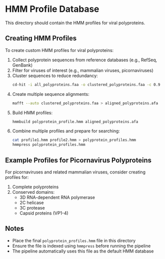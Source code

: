 # HMM Profile Database

This directory should contain the HMM profiles for viral polyproteins.

## Creating HMM Profiles

To create custom HMM profiles for viral polyproteins:

1. Collect polyprotein sequences from reference databases (e.g., RefSeq, GenBank)
2. Filter for viruses of interest (e.g., mammalian viruses, picornaviruses)
3. Cluster sequences to reduce redundancy:
   ```bash
   cd-hit -i all_polyproteins.faa -o clustered_polyproteins.faa -c 0.9
   ```
4. Create multiple sequence alignments:
   ```bash
   mafft --auto clustered_polyproteins.faa > aligned_polyproteins.afa
   ```
5. Build HMM profiles:
   ```bash
   hmmbuild polyprotein_profile.hmm aligned_polyproteins.afa
   ```
6. Combine multiple profiles and prepare for searching:
   ```bash
   cat profile1.hmm profile2.hmm > polyprotein_profiles.hmm
   hmmpress polyprotein_profiles.hmm
   ```

## Example Profiles for Picornavirus Polyproteins

For picornaviruses and related mammalian viruses, consider creating profiles for:

1. Complete polyproteins
2. Conserved domains:
   - 3D RNA-dependent RNA polymerase
   - 2C helicase
   - 3C protease
   - Capsid proteins (VP1-4)
   
## Notes

- Place the final `polyprotein_profiles.hmm` file in this directory
- Ensure the file is indexed using `hmmpress` before running the pipeline
- The pipeline automatically uses this file as the default HMM database